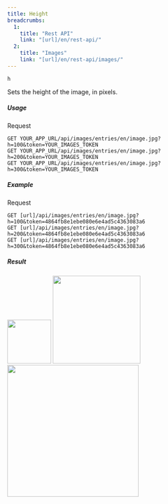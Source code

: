```yaml
---
title: Height
breadcrumbs:
  1:
    title: "Rest API"
    link: "[url]/en/rest-api/"
  2:
    title: "Images"
    link: "[url]/en/rest-api/images/"
---
```


`h`

Sets the height of the image, in pixels.

##### Usage

<div class="file-header">Request</div>

```http
GET YOUR_APP_URL/api/images/entries/en/image.jpg?h=100&token=YOUR_IMAGES_TOKEN
GET YOUR_APP_URL/api/images/entries/en/image.jpg?h=200&token=YOUR_IMAGES_TOKEN
GET YOUR_APP_URL/api/images/entries/en/image.jpg?h=300&token=YOUR_IMAGES_TOKEN
```

##### Example

<div class="file-header">Request</div>

```http
GET [url]/api/images/entries/en/image.jpg?h=100&token=4864fb8e1ebe080e6e4ad5c4363083a6
GET [url]/api/images/entries/en/image.jpg?h=200&token=4864fb8e1ebe080e6e4ad5c4363083a6
GET [url]/api/images/entries/en/image.jpg?h=300&token=4864fb8e1ebe080e6e4ad5c4363083a6
```

##### Result

<img height="100" class="inline" src="[url]/api/images/entries/en/image.jpg?h=100&token=4864fb8e1ebe080e6e4ad5c4363083a6">
<img height="200" class="inline" src="[url]/api/images/entries/en/image.jpg?h=200&token=4864fb8e1ebe080e6e4ad5c4363083a6">
<img height="300" class="inline" src="[url]/api/images/entries/en/image.jpg?h=300&token=4864fb8e1ebe080e6e4ad5c4363083a6">
